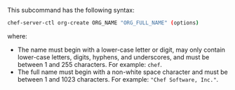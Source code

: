 This subcommand has the following syntax:

```bash
chef-server-ctl org-create ORG_NAME "ORG_FULL_NAME" (options)
```

where:

- The name must begin with a lower-case letter or digit, may only
    contain lower-case letters, digits, hyphens, and underscores, and
    must be between 1 and 255 characters. For example: `chef`.
- The full name must begin with a non-white space character and must
    be between 1 and 1023 characters. For example:
    `"Chef Software, Inc."`.
